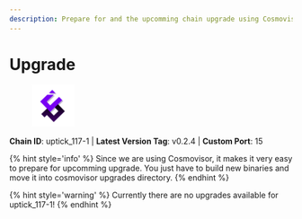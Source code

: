 ```yaml
---
description: Prepare for and the upcomming chain upgrade using Cosmovisor.
---
```


# Upgrade

<figure><img src="https://raw.githubusercontent.com/kj89/cosmos-images/main/logos/uptick.png" alt=""><figcaption></figcaption></figure>

**Chain ID**: uptick_117-1 | **Latest Version Tag**: v0.2.4 | **Custom Port**: 15

{% hint style='info' %}
Since we are using Cosmovisor, it makes it very easy to prepare for upcomming upgrade.
You just have to build new binaries and move it into cosmovisor upgrades directory.
{% endhint %}

{% hint style='warning' %}
Currently there are no upgrades available for uptick_117-1!
{% endhint %}
